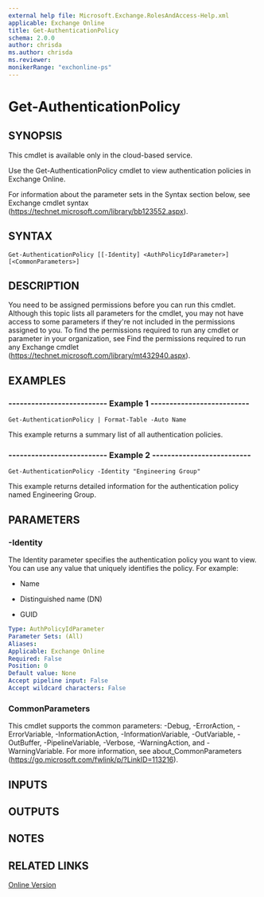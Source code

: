 ```yaml
---
external help file: Microsoft.Exchange.RolesAndAccess-Help.xml
applicable: Exchange Online
title: Get-AuthenticationPolicy
schema: 2.0.0
author: chrisda
ms.author: chrisda
ms.reviewer:
monikerRange: "exchonline-ps"
---
```


# Get-AuthenticationPolicy

## SYNOPSIS
This cmdlet is available only in the cloud-based service.

Use the Get-AuthenticationPolicy cmdlet to view authentication policies in Exchange Online.

For information about the parameter sets in the Syntax section below, see Exchange cmdlet syntax (https://technet.microsoft.com/library/bb123552.aspx).

## SYNTAX

```
Get-AuthenticationPolicy [[-Identity] <AuthPolicyIdParameter>] [<CommonParameters>]
```

## DESCRIPTION
You need to be assigned permissions before you can run this cmdlet. Although this topic lists all parameters for the cmdlet, you may not have access to some parameters if they're not included in the permissions assigned to you. To find the permissions required to run any cmdlet or parameter in your organization, see Find the permissions required to run any Exchange cmdlet (https://technet.microsoft.com/library/mt432940.aspx).

## EXAMPLES

### -------------------------- Example 1 --------------------------
```
Get-AuthenticationPolicy | Format-Table -Auto Name
```

This example returns a summary list of all authentication policies.

### -------------------------- Example 2 --------------------------
```
Get-AuthenticationPolicy -Identity "Engineering Group"
```

This example returns detailed information for the authentication policy named Engineering Group.

## PARAMETERS

### -Identity
The Identity parameter specifies the authentication policy you want to view. You can use any value that uniquely identifies the policy. For example:

- Name

- Distinguished name (DN)

- GUID

```yaml
Type: AuthPolicyIdParameter
Parameter Sets: (All)
Aliases:
Applicable: Exchange Online
Required: False
Position: 0
Default value: None
Accept pipeline input: False
Accept wildcard characters: False
```

### CommonParameters
This cmdlet supports the common parameters: -Debug, -ErrorAction, -ErrorVariable, -InformationAction, -InformationVariable, -OutVariable, -OutBuffer, -PipelineVariable, -Verbose, -WarningAction, and -WarningVariable. For more information, see about_CommonParameters (https://go.microsoft.com/fwlink/p/?LinkID=113216).

## INPUTS

###  

## OUTPUTS

###  

## NOTES

## RELATED LINKS

[Online Version](https://docs.microsoft.com/powershell/module/exchange/organization/get-authenticationpolicy)
